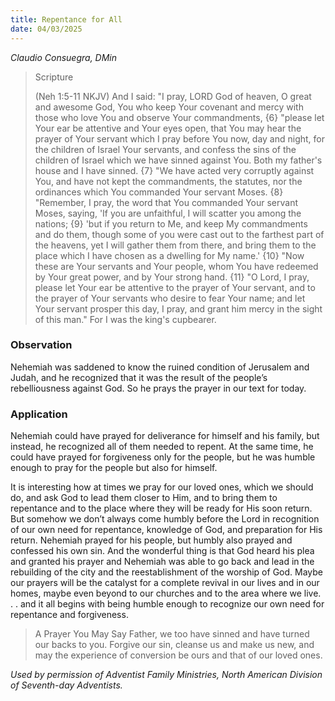 ```yaml
---
title: Repentance for All
date: 04/03/2025
---
```


_Claudio Consuegra, DMin_

> <p>Scripture</p>
> (Neh 1:5-11 NKJV) And I said: "I pray, LORD God of heaven, O great and awesome God, You who keep Your covenant and mercy with those who love You and observe Your commandments, {6} "please let Your ear be attentive and Your eyes open, that You may hear the prayer of Your servant which I pray before You now, day and night, for the children of Israel Your servants, and confess the sins of the children of Israel which we have sinned against You. Both my father's house and I have sinned. {7} "We have acted very corruptly against You, and have not kept the commandments, the statutes, nor the ordinances which You commanded Your servant Moses. {8} "Remember, I pray, the word that You commanded Your servant Moses, saying, 'If you are unfaithful, I will scatter you among the nations; {9} 'but if you return to Me, and keep My commandments and do them, though some of you were cast out to the farthest part of the heavens, yet I will gather them from there, and bring them to the place which I have chosen as a dwelling for My name.' {10} "Now these are Your servants and Your people, whom You have redeemed by Your great power, and by Your strong hand. {11} "O Lord, I pray, please let Your ear be attentive to the prayer of Your servant, and to the prayer of Your servants who desire to fear Your name; and let Your servant prosper this day, I pray, and grant him mercy in the sight of this man." For I was the king's cupbearer.

### Observation

Nehemiah was saddened to know the ruined condition of Jerusalem and Judah, and he recognized that it was the result of the people’s rebelliousness against God. So he prays the prayer in our text for today.

### Application

Nehemiah could have prayed for deliverance for himself and his family, but instead, he recognized all of them needed to repent. At the same time, he could have prayed for forgiveness only for the people, but he was humble enough to pray for the people but also for himself.

It is interesting how at times we pray for our loved ones, which we should do, and ask God to lead them closer to Him, and to bring them to repentance and to the place where they will be ready for His soon return. But somehow we don’t always come humbly before the Lord in recognition of our own need for repentance, knowledge of God, and preparation for His return. Nehemiah prayed for his people, but humbly also prayed and confessed his own sin. And the wonderful thing is that God heard his plea and granted his prayer and Nehemiah was able to go back and lead in the rebuilding of the city and the reestablishment of the worship of God. Maybe our prayers will be the catalyst for a complete revival in our lives and in our homes, maybe even beyond to our churches and to the area where we live. . . and it all begins with being humble enough to recognize our own need for repentance and forgiveness.

> <callout>A Prayer You May Say</callout>
> Father, we too have sinned and have turned our backs to you. Forgive our sin, cleanse us and make us new, and may the experience of conversion be ours and that of our loved ones.

_Used by permission of Adventist Family Ministries, North American Division of Seventh-day Adventists._